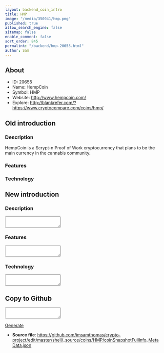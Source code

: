 ```yaml
---
layout: backend_coin_intro
title: HMP
image: "/media/350941/hmp.png"
published: true
allow_search_engine: false
sitemap: false
enable_comment: false
sort_order: 845
permalink: "/backend/hmp-20655.html"
author: Sam
---
```


## About

- ID: 20655
- Name: HempCoin
- Symbol: HMP
- Website: http://www.hempcoin.com/
- Explore: http://blankrefer.com/?https://www.cryptocompare.com/coins/hmp/


## Old introduction

### Description

<p>HempCoin is a Scrypt-n Proof of Work cryptocurrency that plans to be the main currency in the cannabis community.</p>

### Features


### Technology




## New introduction


### Description
<textarea id="meta_description" name="description"></textarea>

### Features
<textarea id="meta_features" name="features"></textarea>

### Technology
<textarea id="meta_technology" name="technology"></textarea>


## Copy to Github

<textarea id="coinsnapshotfullinfo_metadata"></textarea>

<a href="#gen" onclick="generateMetaDatJson()">Generate</a>

- **Source file**: <a href="https://github.com/imsamthomas/crypto-project/edit/master/shell/_source/coins/HMP/coinSnapshotFullInfo_MetaData.json">https://github.com/imsamthomas/crypto-project/edit/master/shell/_source/coins/HMP/coinSnapshotFullInfo_MetaData.json</a>

